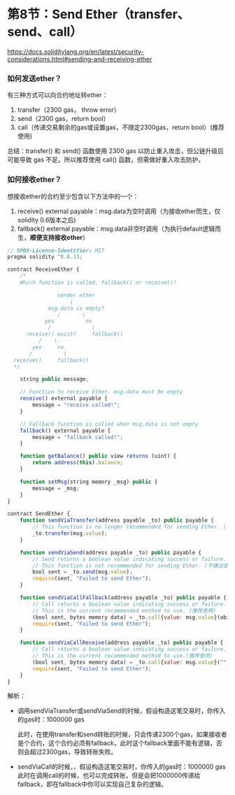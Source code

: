 # 第8节：Send Ether（transfer、send、call）

https://docs.soliditylang.org/en/latest/security-considerations.html#sending-and-receiving-ether

### 如何发送ether？

有三种方式可以向合约地址转ether：

1. transfer（2300 gas， throw error）
2. send（2300 gas，return bool）
3. call（传递交易剩余的gas或设置gas，不限定2300gas，return bool）(推荐使用)



总结：transfer() 和 send() 函数使用 2300 gas 以防止重入攻击，但公链升级后可能导致 gas 不足。所以推荐使用 call() 函数，但需做好重入攻击防护。



### 如何接收ether？

想接收ether的合约至少包含以下方法中的一个：

1. receive() external payable：msg.data为空时调用（为接收ether而生，仅solidity 0.6版本之后)
2. fallback() external payable：msg.data非空时调用（为执行default逻辑而生，**顺便支持接收ether**）

```js
// SPDX-License-Identifier: MIT
pragma solidity ^0.8.13;

contract ReceiveEther {
    /*
    Which function is called, fallback() or receive()?

                sender ether
                    |
             msg.data is empty?
                /       \
            yes          no
             /             \
      receive() exist?     fallback()
          /    \
        yes     no
       /          \
  receive()     fallback()
  */

    string public message;

    // Function to receive Ether. msg.data must be empty
    receive() external payable {
        message = "receive called!";
    }

    // Fallback function is called when msg.data is not empty
    fallback() external payable {
        message = "fallback called!";
    }

    function getBalance() public view returns (uint) {
        return address(this).balance;
    }

    function setMsg(string memory _msg) public {
        message = _msg;
    }
}

contract SendEther {
    function sendViaTransfer(address payable _to) public payable {
        // This function is no longer recommended for sending Ether. (不建议使用)
        _to.transfer(msg.value);
    }

    function sendViaSend(address payable _to) public payable {
        // Send returns a boolean value indicating success or failure.
        // This function is not recommended for sending Ether. (不建议使用)
        bool sent = _to.send(msg.value);
        require(sent, "Failed to send Ether");
    }

    function sendViaCallFallback(address payable _to) public payable {
        // Call returns a boolean value indicating success or failure.
        // This is the current recommended method to use. (推荐使用)
        (bool sent, bytes memory data) = _to.call{value: msg.value}(abi.encodeWithSignature("noExistFuncTest()"));
        require(sent, "Failed to send Ether");
    }

    function sendViaCallReceive(address payable _to) public payable {
        // Call returns a boolean value indicating success or failure.
        // This is the current recommended method to use.(推荐使用)
        (bool sent, bytes memory data) = _to.call{value: msg.value}("");
        require(sent, "Failed to send Ether");
    }
}
```

解析：

- 调用sendViaTransfer或sendViaSend的时候，假设构造这笔交易时，你传入的gas时：1000000 gas

  此时，在使用transfer和send转账的时候，只会传递2300个gas，如果接收者是个合约，这个合约必须有fallback，此时这个fallback里面不能有逻辑，否则会超过2300gas，导致转账失败。

- sendViaCall的时候，，假设构造这笔交易时，你传入的gas时：1000000 gas
  此时在调用call的时候，也可以完成转账，但是会把1000000传递给fallback，即在fallback中你可以实现自己复杂的逻辑。
